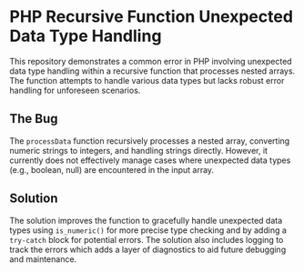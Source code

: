 # PHP Recursive Function Unexpected Data Type Handling

This repository demonstrates a common error in PHP involving unexpected data type handling within a recursive function that processes nested arrays.  The function attempts to handle various data types but lacks robust error handling for unforeseen scenarios.

## The Bug

The `processData` function recursively processes a nested array, converting numeric strings to integers, and handling strings directly. However, it currently does not effectively manage cases where unexpected data types (e.g., boolean, null) are encountered in the input array.

## Solution

The solution improves the function to gracefully handle unexpected data types using `is_numeric()` for more precise type checking and by adding a `try-catch` block for potential errors. The solution also includes logging to track the errors which adds a layer of diagnostics to aid future debugging and maintenance.
